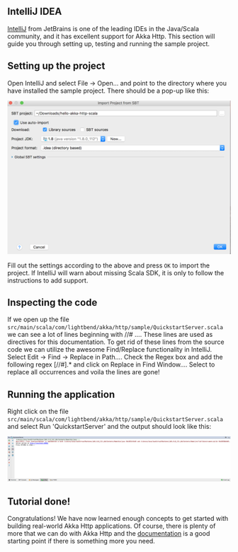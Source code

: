 IntelliJ IDEA
-------------

[IntelliJ](https://www.jetbrains.com/idea/) from JetBrains is one of the leading IDEs in the Java/Scala community, and it has excellent support for Akka Http. This section will guide you through setting up, testing and running the sample project.

## Setting up the project

Open IntelliJ and select File -> Open... and point to the directory where you have installed the sample project. There should be a pop-up like this:

![Open Project](images/idea-open-project.png)

Fill out the settings according to the above and press `OK` to import the project. If IntelliJ will warn about missing Scala SDK, it is only to follow the instructions to add support.

## Inspecting the code

If we open up the file `src/main/scala/com/lightbend/akka/http/sample/QuickstartServer.scala` we can see a lot of lines beginning with //# .... These lines are used as directives for this documentation. To get rid of these lines from the source code we can utilize the awesome Find/Replace functionality in IntelliJ. Select Edit -> Find -> Replace in Path.... Check the Regex box and add the following regex [//#].* and click on Replace in Find Window.... Select to replace all occurrences and voila the lines are gone!

## Running the application

Right click on the file `src/main/scala/com/lightbend/akka/http/sample/QuickstartServer.scala` and select Run 'QuickstartServer' and the output should look like this:

![Running Project](images/idea-running-project.png)

## Tutorial done!

Congratulations! We have now learned enough concepts to get started with building real-world Akka Http applications. Of course, there is plenty of more that we can do with Akka Http and the [documentation](http://doc.akka.io/docs/akka-http/current/scala/http/index.html) is a good starting point if there is something more you need.

